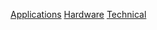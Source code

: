 [Applications](Applications/index.html)
[Hardware](Hardware/index.html)
[Technical](Technical/index.html)
